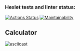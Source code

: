 ### Hexlet tests and linter status:
[![Actions Status](https://github.com/alekseyTr/python-project-lvl1/workflows/hexlet-check/badge.svg)](https://github.com/alekseyTr/python-project-lvl1/actions)
[![Maintainability](https://api.codeclimate.com/v1/badges/a99a88d28ad37a79dbf6/maintainability)](https://codeclimate.com/github/alekseyTr/python-project-lvl1)

## Calculator
[![asciicast](https://asciinema.org/a/406522.svg)](https://asciinema.org/a/406522)